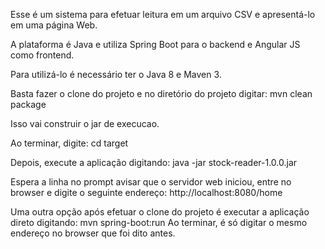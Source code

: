 Esse é um sistema para efetuar leitura em um arquivo CSV e apresentá-lo em uma página Web.

A plataforma é Java e utiliza Spring Boot para o backend e Angular JS como frontend.

Para utilizá-lo é necessário ter o Java 8 e Maven 3.

Basta fazer o clone do projeto e no diretório do projeto digitar: mvn clean package

Isso vai construir o jar de execucao.

Ao terminar, digite: cd target

Depois, execute a aplicação digitando: java -jar stock-reader-1.0.0.jar

Espera a linha no prompt avisar que o servidor web iniciou, entre no browser e digite o seguinte endereço: http://localhost:8080/home

Uma outra opção após efetuar o clone do projeto é executar a aplicação direto digitando: mvn spring-boot:run
Ao terminar, é só digitar o mesmo endereço no browser que foi dito antes.
 